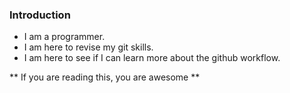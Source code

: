 ### Introduction

* I am a programmer. 
* I am here to revise my git skills.
* I am here to see if I can learn more about the github workflow. 

** If you are reading this, you are awesome ** 
